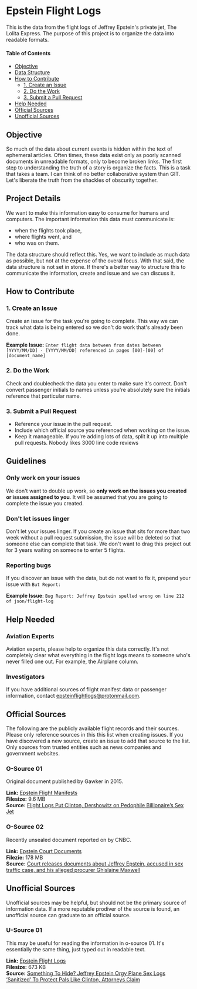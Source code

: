 # Epstein Flight Logs
This is the data from the flight logs of Jeffrey Epstein's private jet, The Lolita Express. The purpose of this project is to organize the data into readable formats.

#### Table of Contents
- [Objective](#objective)
- [Data Structure](#data-structure)
- [How to Contribute](#how-to-contribute)
  - [1. Create an Issue](#1-create-an-issue)
  - [2. Do the Work](#2-do-the-work)
  - [3. Submit a Pull Request](#3-submit-a-pull-request)
- [Help Needed](#help-needed)
- [Official Sources](#official-sources)
- [Unofficial Sources](#unofficial-sources)

## Objective
So much of the data about current events is hidden within the text of ephemeral articles. Often times, these data exist only as poorly scanned documents in unreadable formats, only to become broken links. The first step to understanding the truth of a story is organize the facts. This is a task that takes a team. I can think of no better collaborative system than GIT. Let's liberate the truth from the shackles of obscurity together.

## Project Details
We want to make this information easy to consume for humans and computers. The important information this data must communicate is:

- when the flights took place,
- where flights went, and
- who was on them.

The data structure should reflect this. Yes, we want to include as much data as possible, but not at the expense of the overal focus. With that said, the data structure is not set in stone. If there's a better way to structure this to communicate the information, create and issue and we can discuss it.

## How to Contribute

### 1. Create an Issue
Create an issue for the task you're going to complete. This way we can track what data is being entered so we don't do work that's already been done.

**Example Issue:** `Enter flight data between from dates between [YYYY/MM/DD] - [YYYY/MM/DD] referenced in pages [00]-[00] of [document_name]`

### 2. Do the Work
Check and doublecheck the data you enter to make sure it's correct. Don't convert passenger initials to names unless you're absolutely sure the initials reference that particular name.

### 3. Submit a Pull Request
- Reference your issue in the pull request.
- Include which official source you referenced when working on the issue.
- Keep it manageable. If you're adding lots of data, split it up into multiple pull requests.  Nobody likes 3000 line code reviews

## Guidelines

### Only work on your issues
We don't want to double up work, so **only work on the issues you created or issues assigned to you**. It will be assumed that you are going to complete the issue you created.

### Don't let issues linger
Don't let your issues linger. If you create an issue that sits for more than two week without a pull request submission, the issue will be deleted so that someone else can complete that task. We don't want to drag this project out for 3 years waiting on someone to enter 5 flights.

### Reporting bugs
If you discover an issue with the data, but do not want to fix it, prepend your issue with `But Report:`

**Example Issue**: `Bug Report: Jeffrey Epstein spelled wrong on line 212 of json/flight-log`

## Help Needed

### Aviation Experts
Aviation experts, please help to organize this data correctly. It's not completely clear what everything in the flight logs means to someone who's never filled one out. For example, the Airplane column.

### Investigators
If you have additional sources of flight manifest data or passenger information, contact [epsteinflightlogs@protonmail.com](mailto:epsteinflightlogs@protonmail.com).

## Official Sources
The following are the publicly available flight records and their sources. Please only reference sources in this this list when creating issues. If you have discovered a new source, create an issue to add that source to the list. Only sources from trusted entities such as news companies and government websites.

### O-Source 01
Original document published by Gawker in 2015.

**Link:** [Epstein Flight Manifests](https://www.dropbox.com/s/ugplsdawnkvkfcv/GAWKER-epstein-flight-manifests.pdf?dl=0)  
**Filesize:** 9.6 MB  
**Source:** [Flight Logs Put Clinton, Dershowitz on Pedophile Billionaire’s Sex Jet](https://gawker.com/flight-logs-put-clinton-dershowitz-on-pedophile-billio-1681039971)

### O-Source 02
Recently unsealed document reported on by CNBC.

**Link:** [Epstein Court Documents](https://www.dropbox.com/s/4mlcoqri6t8m0nn/CNBC-epstein-court-docs.pdf?dl=0)  
**Filezie:** 178 MB  
**Source:** [Court releases documents about Jeffrey Epstein, accused in sex traffic case, and his alleged procurer Ghislaine Maxwell](https://www.cnbc.com/2019/08/09/documents-released-about-jeffrey-epstein-and-ghislaine-maxwell.html)

## Unofficial Sources
Unofficial sources may be helpful, but should not be the primary source of information data. If a more reputable prodiver of the source is found, an unofficial source can graduate to an official source. 

### U-Source 01
This may be useful for reading the information in o-source 01. It's essentially the same thing, just typed out in readable text.

**Link:** [Epstein Flight Logs](https://www.dropbox.com/s/0911d48rotdi2fl/RADAR-epstein-flight-logs.pdf?dl=0)  
**Filesize:** 673 KB  
**Source:** [Something To Hide? Jeffrey Epstein Orgy Plane Sex Logs ‘Sanitized’ To Protect Pals Like Clinton, Attorneys Claim](https://radaronline.com/exclusives/2015/01/royal-sex-scandal-prince-andrew-pedophile-flight-logs/)
